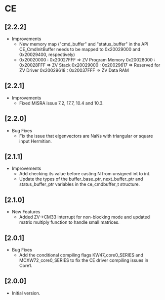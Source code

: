 # CE

## [2.2.2]
- Improvements
  - New memory map ("cmd_buffer" and "status_buffer" in the API CE_CmdInitBuffer needs to be mapped to 0x20029000 and 0x20029400, respectively)
  - 0x20020000 : 0x20027FFF => ZV Program Memory
    0x20028000 : 0x20028FFF => ZV Stack
    0x20029000 : 0x20029617 => Reserved for ZV Driver
    0x20029618 : 0x20037FFF => ZV Data RAM

## [2.2.1]
- Improvements
  - Fixed MISRA issue 7.2, 17.7, 10.4 and 10.3.

## [2.2.0]
- Bug Fixes
  - Fix the issue that eigenvectors are NaNs with triangular or square input Hermitian.

## [2.1.1]

- Improvements
  - Add checking its value before casting N from unsigned int to int.
  - Update the types of the buffer_base_ptr, next_buffer_ptr and status_buffer_ptr
    variables in the ce_cmdbuffer_t structure.

## [2.1.0]

- New Features
  - Added ZV->CM33 interrupt for non-blocking mode and updated matrix multiply
    function to handle small matrices.

## [2.0.1]

- Bug Fixes
  - Add the conditional compiling flags KW47_core0_SERIES and MCXW72_core0_SERIES
    to fix the CE driver compiling issues in Core1.

## [2.0.0]

- Initial version.
